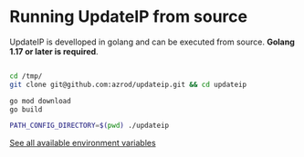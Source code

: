 # Running UpdateIP from source

UpdateIP is develloped in golang and can be executed from source. **Golang 1.17 or later is required**.

```bash

cd /tmp/
git clone git@github.com:azrod/updateip.git && cd updateip

go mod download 
go build

PATH_CONFIG_DIRECTORY=$(pwd) ./updateip
```

[See all available environment variables](envvars.md)